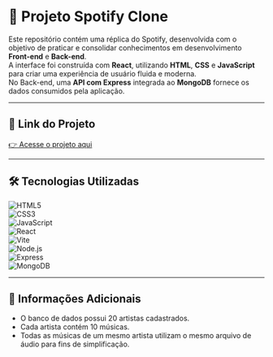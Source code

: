 # 🎵 Projeto Spotify Clone

Este repositório contém uma réplica do Spotify, desenvolvida com o objetivo de praticar e consolidar conhecimentos em desenvolvimento **Front-end** e **Back-end**.  
A interface foi construída com **React**, utilizando **HTML**, **CSS** e **JavaScript** para criar uma experiência de usuário fluida e moderna.  
No Back-end, uma **API com Express** integrada ao **MongoDB** fornece os dados consumidos pela aplicação.

---

## 🚀 Link do Projeto  
[👉 Acesse o projeto aqui](https://seulink-aqui.com/) <!-- Substitua com o link real se tiver -->

---

## 🛠️ Tecnologias Utilizadas  

![HTML5](https://img.shields.io/badge/HTML5-E34F26?style=for-the-badge&logo=html5&logoColor=white)  
![CSS3](https://img.shields.io/badge/CSS3-1572B6?style=for-the-badge&logo=css3&logoColor=white)  
![JavaScript](https://img.shields.io/badge/JavaScript-F7DF1E?style=for-the-badge&logo=javascript&logoColor=black)  
![React](https://img.shields.io/badge/React-61DAFB?style=for-the-badge&logo=react&logoColor=black)  
![Vite](https://img.shields.io/badge/Vite-646CFF?style=for-the-badge&logo=vite&logoColor=white)  
![Node.js](https://img.shields.io/badge/Node.js-339933?style=for-the-badge&logo=nodedotjs&logoColor=white)  
![Express](https://img.shields.io/badge/Express-000000?style=for-the-badge&logo=express&logoColor=white)  
![MongoDB](https://img.shields.io/badge/MongoDB-4EA94B?style=for-the-badge&logo=mongodb&logoColor=white)

---

## 📂 Informações Adicionais

- O banco de dados possui 20 artistas cadastrados.
- Cada artista contém 10 músicas.
- Todas as músicas de um mesmo artista utilizam o mesmo arquivo de áudio para fins de simplificação.

